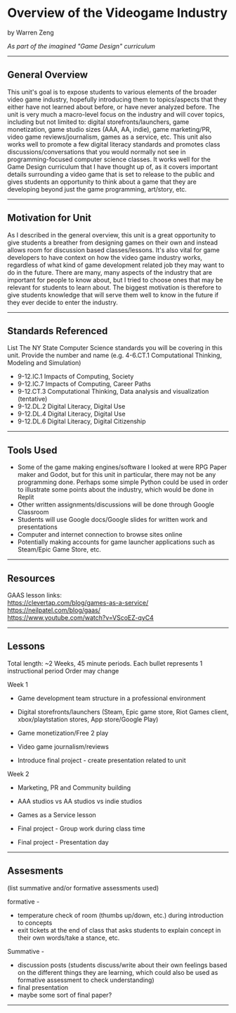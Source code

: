 # Overview of the Videogame Industry
by Warren Zeng

*As part of the imagined "Game Design" curriculum*

-----

## General Overview
This unit's goal is to expose students to various elements of the broader video game industry, hopefully introducing them to topics/aspects that they either have not learned about before, or have never analyzed before. The unit is very much a macro-level focus on the industry and will cover topics, including but not limited to: digital storefronts/launchers, game monetization, game studio sizes (AAA, AA, indie), game marketing/PR, video game reviews/journalism, games as a service, etc. This unit also works well to promote a few digital literacy standards and promotes class discussions/conversations that you would normally not see in programming-focused computer science classes. It works well for the Game Design curriculum that I have thought up of, as it covers important details surrounding a video game that is set to release to the public and gives students an opportunity to think about a game that they are developing beyond just the game programming, art/story, etc.


---

## Motivation for Unit
As I described in the general overview, this unit is a great opportunity to give students a breather from designing games on their own and instead allows room for discussion based classes/lessons. It's also vital for game developers to have context on how the video game industry works, regardless of what kind of game development related job they may want to do in the future. There are many, many aspects of the industry that are important for people to know about, but I tried to choose ones that may be relevant for students to learn about. The biggest motivation is therefore to give students knowledge that will serve them well to know in the future if they ever decide to enter the industry.


---

## Standards Referenced
List The NY State Computer Science standards you will be covering in this unit. Provide the number and name (e.g. 4-6.CT.1 Computational Thinking, Modeling and Simulation)

- 9-12.IC.1 Impacts of Computing, Society  
- 9-12.IC.7 Impacts of Computing, Career Paths  
- 9-12.CT.3 Computational Thinking, Data analysis and visualization (tentative)  
- 9-12.DL.2 Digital Literacy, Digital Use  
- 9-12.DL.4 Digital Literacy, Digital Use  
- 9-12.DL.6 Digital Literacy, Digital Citizenship  


---

## Tools Used

- Some of the game making engines/software I looked at were RPG Paper maker and Godot, but for this unit in particular, there may not be any programming done. 
Perhaps some simple Python could be used in order to illustrate some points about the industry, which would be done in Replit
- Other written assignments/discussions will be done through Google Classroom
- Students will use Google docs/Google slides for written work and presentations
- Computer and internet connection to browse sites online
- Potentially making accounts for game launcher applications such as Steam/Epic Game Store, etc.


---

## Resources


GAAS lesson links:  
https://clevertap.com/blog/games-as-a-service/  
https://neilpatel.com/blog/gaas/  
https://www.youtube.com/watch?v=VScoEZ-qyC4  


---

## Lessons
Total length: ~2 Weeks, 45 minute periods. Each bullet represents 1 instructional period
Order may change


Week 1

- Game development team structure in a professional environment 

- Digital storefronts/launchers (Steam, Epic game store, Riot Games client, xbox/playtstation stores, App store/Google Play) 

- Game monetization/Free 2 play 

- Video game journalism/reviews 

- Introduce final project - create presentation related to unit 
  
Week 2
- Marketing, PR and Community building 

- AAA studios vs AA studios vs indie studios 

- Games as a Service lesson 

- Final project - Group work during class time 

- Final project - Presentation day 


---

## Assesments
(list summative and/or formative assessments used)

formative - 
- temperature check of room (thumbs up/down, etc.) during introduction to concepts
- exit tickets at the end of class that asks students to explain concept in their own words/take a stance, etc.


Summative - 
- discussion posts (students discuss/write about their own feelings based on the different things they are learning, which could also be used as formative assessment to check understanding)
- final presentation  
- maybe some sort of final paper?


---
